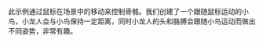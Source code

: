 <!-- 160-db-dynamic EDN Egret示例库项目 --> 

此示例通过鼠标在场景中的移动来控制骨骼。我们创建了一个跟随鼠标运动的小鸟，小龙人会与小鸟保持一定距离，同时小龙人的头和胳膊会跟随小鸟运动而做出不同姿势，非常有趣。